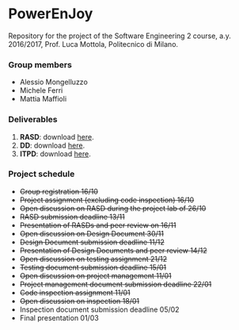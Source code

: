 # PowerEnJoy

Repository for the project of the Software Engineering 2 course, a.y. 2016/2017, Prof. Luca Mottola, Politecnico di Milano.

### Group members
- Alessio Mongelluzzo
- Michele Ferri
- Mattia Maffioli

### Deliverables
1. **RASD**: download [here](https://github.com/AlessioMongelluzzo/PowerEnJoy/raw/master/deliveries/RASD.pdf).
2. **DD**: download [here](https://github.com/AlessioMongelluzzo/PowerEnJoy/raw/master/deliveries/DD.pdf).
3. **ITPD**: download [here](https://github.com/AlessioMongelluzzo/PowerEnJoy/raw/master/deliveries/ITPD.pdf).

### Project schedule
- ~~Group registration 16/10~~
- ~~Project assignment (excluding code inspection) 16/10~~
- ~~Open discussion on RASD during the project lab of 26/10~~
- ~~RASD submission deadline 13/11~~
- ~~Presentation of RASDs and peer review on 16/11~~
- ~~Open discussion on Design Document 30/11~~
- ~~Design Document submission deadline 11/12~~
- ~~Presentation of Design Documents and peer review 14/12~~
- ~~Open discussion on testing assignment 21/12~~
- ~~Testing document submission deadline 15/01~~
- ~~Open discussion on project management 11/01~~
- ~~Project management document submission deadline 22/01~~
- ~~Code inspection assignment 11/01~~
- ~~Open discussion on inspection 18/01~~
- Inspection document submission deadline 05/02
- Final presentation 01/03